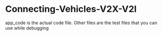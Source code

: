 # Connecting-Vehicles-V2X-V2I
app_code is the actual code file. Other files are the test files that you can use while debugging 
